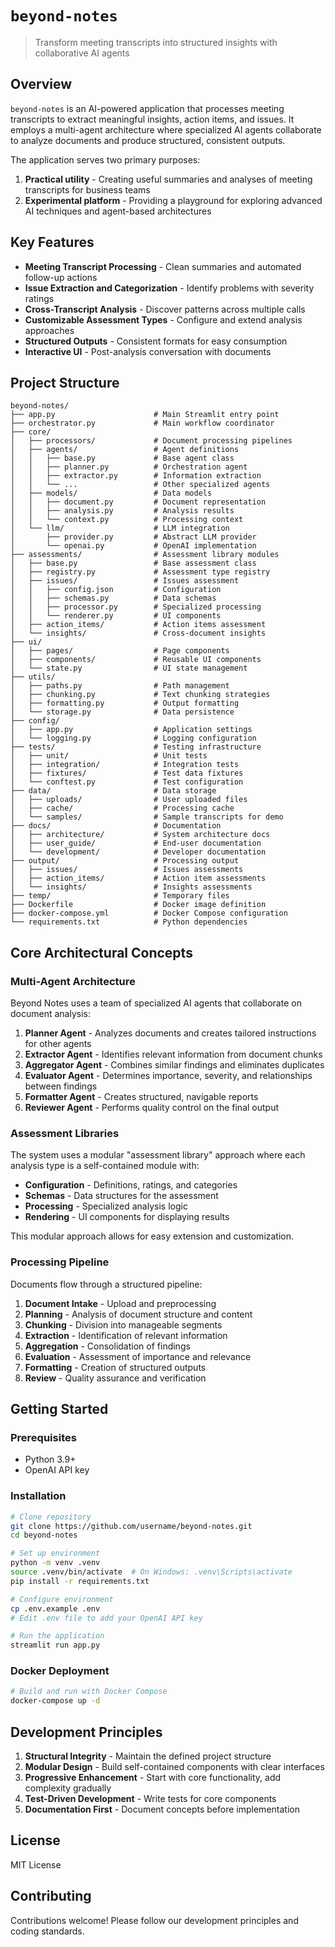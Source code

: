 # `beyond-notes`

> Transform meeting transcripts into structured insights with collaborative AI agents

## Overview

`beyond-notes` is an AI-powered application that processes meeting transcripts to extract meaningful insights, action items, and issues. It employs a multi-agent architecture where specialized AI agents collaborate to analyze documents and produce structured, consistent outputs.

The application serves two primary purposes:
1. **Practical utility** - Creating useful summaries and analyses of meeting transcripts for business teams
2. **Experimental platform** - Providing a playground for exploring advanced AI techniques and agent-based architectures

## Key Features

- **Meeting Transcript Processing** - Clean summaries and automated follow-up actions
- **Issue Extraction and Categorization** - Identify problems with severity ratings
- **Cross-Transcript Analysis** - Discover patterns across multiple calls
- **Customizable Assessment Types** - Configure and extend analysis approaches
- **Structured Outputs** - Consistent formats for easy consumption
- **Interactive UI** - Post-analysis conversation with documents

## Project Structure

```
beyond-notes/
├── app.py                      # Main Streamlit entry point
├── orchestrator.py             # Main workflow coordinator
├── core/
│   ├── processors/             # Document processing pipelines
│   ├── agents/                 # Agent definitions
│   │   ├── base.py             # Base agent class
│   │   ├── planner.py          # Orchestration agent
│   │   ├── extractor.py        # Information extraction
│   │   └── ...                 # Other specialized agents
│   ├── models/                 # Data models
│   │   ├── document.py         # Document representation
│   │   ├── analysis.py         # Analysis results
│   │   └── context.py          # Processing context
│   └── llm/                    # LLM integration
│       ├── provider.py         # Abstract LLM provider
│       └── openai.py           # OpenAI implementation
├── assessments/                # Assessment library modules
│   ├── base.py                 # Base assessment class
│   ├── registry.py             # Assessment type registry
│   ├── issues/                 # Issues assessment
│   │   ├── config.json         # Configuration
│   │   ├── schemas.py          # Data schemas
│   │   ├── processor.py        # Specialized processing
│   │   └── renderer.py         # UI components
│   ├── action_items/           # Action items assessment
│   └── insights/               # Cross-document insights
├── ui/
│   ├── pages/                  # Page components
│   ├── components/             # Reusable UI components
│   └── state.py                # UI state management
├── utils/
│   ├── paths.py                # Path management
│   ├── chunking.py             # Text chunking strategies
│   ├── formatting.py           # Output formatting
│   └── storage.py              # Data persistence
├── config/
│   ├── app.py                  # Application settings
│   └── logging.py              # Logging configuration
├── tests/                      # Testing infrastructure
│   ├── unit/                   # Unit tests
│   ├── integration/            # Integration tests
│   ├── fixtures/               # Test data fixtures
│   └── conftest.py             # Test configuration
├── data/                       # Data storage
│   ├── uploads/                # User uploaded files
│   ├── cache/                  # Processing cache
│   └── samples/                # Sample transcripts for demo
├── docs/                       # Documentation
│   ├── architecture/           # System architecture docs
│   ├── user_guide/             # End-user documentation
│   └── development/            # Developer documentation
├── output/                     # Processing output
│   ├── issues/                 # Issues assessments
│   ├── action_items/           # Action item assessments
│   └── insights/               # Insights assessments
├── temp/                       # Temporary files
├── Dockerfile                  # Docker image definition
├── docker-compose.yml          # Docker Compose configuration
└── requirements.txt            # Python dependencies
```

## Core Architectural Concepts

### Multi-Agent Architecture

Beyond Notes uses a team of specialized AI agents that collaborate on document analysis:

1. **Planner Agent** - Analyzes documents and creates tailored instructions for other agents
2. **Extractor Agent** - Identifies relevant information from document chunks
3. **Aggregator Agent** - Combines similar findings and eliminates duplicates
4. **Evaluator Agent** - Determines importance, severity, and relationships between findings
5. **Formatter Agent** - Creates structured, navigable reports
6. **Reviewer Agent** - Performs quality control on the final output

### Assessment Libraries

The system uses a modular "assessment library" approach where each analysis type is a self-contained module with:

- **Configuration** - Definitions, ratings, and categories
- **Schemas** - Data structures for the assessment
- **Processing** - Specialized analysis logic
- **Rendering** - UI components for displaying results

This modular approach allows for easy extension and customization.

### Processing Pipeline

Documents flow through a structured pipeline:

1. **Document Intake** - Upload and preprocessing
2. **Planning** - Analysis of document structure and content
3. **Chunking** - Division into manageable segments
4. **Extraction** - Identification of relevant information
5. **Aggregation** - Consolidation of findings
6. **Evaluation** - Assessment of importance and relevance
7. **Formatting** - Creation of structured outputs
8. **Review** - Quality assurance and verification

## Getting Started

### Prerequisites

- Python 3.9+
- OpenAI API key

### Installation

```bash
# Clone repository
git clone https://github.com/username/beyond-notes.git
cd beyond-notes

# Set up environment
python -m venv .venv
source .venv/bin/activate  # On Windows: .venv\Scripts\activate
pip install -r requirements.txt

# Configure environment
cp .env.example .env
# Edit .env file to add your OpenAI API key

# Run the application
streamlit run app.py
```

### Docker Deployment

```bash
# Build and run with Docker Compose
docker-compose up -d
```

## Development Principles

1. **Structural Integrity** - Maintain the defined project structure
2. **Modular Design** - Build self-contained components with clear interfaces
3. **Progressive Enhancement** - Start with core functionality, add complexity gradually
4. **Test-Driven Development** - Write tests for core components
5. **Documentation First** - Document concepts before implementation

## License

MIT License

## Contributing

Contributions welcome! Please follow our development principles and coding standards.